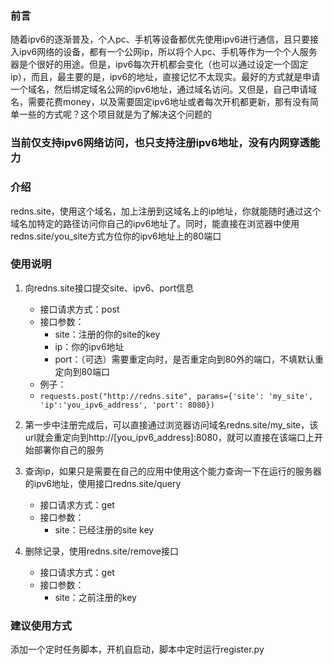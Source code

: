 ### 前言

随着ipv6的逐渐普及，个人pc、手机等设备都优先使用ipv6进行通信，且只要接入ipv6网络的设备，都有一个公网ip，所以将个人pc、手机等作为一个个人服务器是个很好的用途。但是，ipv6每次开机都会变化（也可以通过设定一个固定ip），而且，最主要的是，ipv6的地址，直接记忆不太现实。最好的方式就是申请一个域名，然后绑定域名公网的ipv6地址，通过域名访问。又但是，自己申请域名，需要花费money，以及需要固定ipv6地址或者每次开机都更新，那有没有简单一些的方式呢？这个项目就是为了解决这个问题的

### 当前仅支持ipv6网络访问，也只支持注册ipv6地址，没有内网穿透能力


### 介绍

redns.site，使用这个域名，加上注册到这域名上的ip地址，你就能随时通过这个域名加特定的路径访问你自己的ipv6地址了。同时，能直接在浏览器中使用redns.site/you_site方式方位你的ipv6地址上的80端口

### 使用说明

1. 向redns.site接口提交site、ipv6、port信息
   - 接口请求方式：post
   - 接口参数：
     - site：注册的你的site的key
     - ip：你的ipv6地址
     - port：（可选）需要重定向时，是否重定向到80外的端口，不填默认重定向到80端口
   - 例子：
   - `requests.post("http://redns.site", params={'site': 'my_site', 'ip':'you_ipv6_address', 'port': 8080})`

2. 第一步中注册完成后，可以直接通过浏览器访问域名redns.site/my_site，该url就会重定向到http://[you_ipv6_address]:8080，就可以直接在该端口上开始部署你自己的服务
3. 查询ip，如果只是需要在自己的应用中使用这个能力查询一下在运行的服务器的ipv6地址，使用接口redns.site/query
   - 接口请求方式：get
   - 接口参数：
     - site：已经注册的site key
4. 删除记录，使用redns.site/remove接口
   - 接口请求方式：get
   - 接口参数：
     - site：之前注册的key

### 建议使用方式

添加一个定时任务脚本，开机自启动，脚本中定时运行register.py



